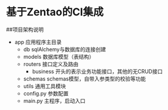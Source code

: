# 基于Zentao的CI集成
##项目架构说明
- app 应用程序主目录
  - db sqlAlchemy与数据库的连接创建
  - models 数据库模型（表结构）
  - routers 接口定义及路由
    - business 开头的表示业务功能接口，其他的无CRUD接口
  - schemas schemas模型，自带入参类型的校验等功能
  - utils 通用工具模块
  - config.py 参数配置
  - main.py 主程序，启动入口
